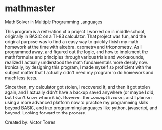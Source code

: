 # mathmaster
Math Solver in Multiple Programming Languages

This program is a reiteration of a project I worked on in middle school, originally in BASIC on a TI-83 calculator. That project was fun, and the original purpose was to find an easy way to quickly finish my math homework at the time with algebra, geometry and trigonometry. As I programmed away, and figured out the logic, and how to implement the math formulas and principles through various trials and workarounds, I realized I actually understood the math fundamentals more deeply now. Ironically, by designing this program, I made myself so proficient with the subject matter that I actually didn't need my program to do homework and much less tests. 

Since then, my calculator got stolen, I recovered it, and then it got stolen again, and I actually didn't have a backup saved anywhere (or maybe I did, but I don't know where it is). However, the concept lives on, and I plan on using a more advanced platform now to practice my programming skills beyond BASIC, and into programming languages like python, javascript, and beyond. Looking forward to the process.

Created by: Victor Torres